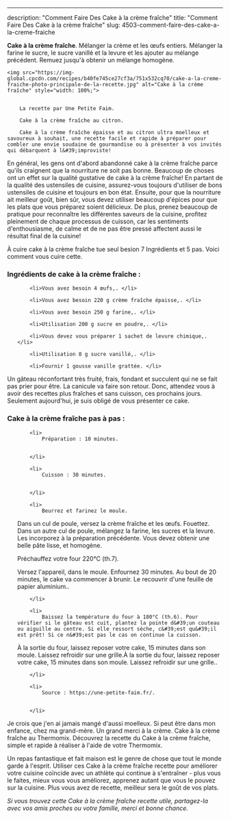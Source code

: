 ---
description: "Comment Faire Des Cake à la crème fraîche"
title: "Comment Faire Des Cake à la crème fraîche"
slug: 4503-comment-faire-des-cake-a-la-creme-fraiche

<p>
	<strong>Cake à la crème fraîche</strong>. 
	Mélanger la crème et les œufs entiers. Mélanger la farine le sucre, le sucre vanillé et la levure et les ajouter au mélange précédent. Remuez jusqu&#39;à obtenir un mélange homogène.
</p>
<p>
	
	<img src="https://img-global.cpcdn.com/recipes/b40fe745ce27cf3a/751x532cq70/cake-a-la-creme-fraiche-photo-principale-de-la-recette.jpg" alt="Cake à la crème fraîche" style="width: 100%;">
	
	
		La recette par Une Petite Faim.
	
		Cake à la crème fraîche au citron.
	
		Cake à la crème fraîche épaisse et au citron ultra moelleux et savoureux à souhait, une recette facile et rapide à préparer pour combler une envie soudaine de gourmandise ou à présenter à vos invités qui débarquent à l&#39;improviste!
	
</p>

En général, les gens ont d'abord abandonné cake à la crème fraîche parce qu'ils craignent que la nourriture ne soit pas bonne. Beaucoup de choses ont un effet sur la qualité gustative de cake à la crème fraîche! En partant de la qualité des ustensiles de cuisine, assurez-vous toujours d'utiliser de bons ustensiles de cuisine et toujours en bon état. Ensuite, pour que la nourriture ait meilleur goût, bien sûr, vous devez utiliser beaucoup d'épices pour que les plats que vous préparez soient délicieux. De plus, prenez beaucoup de pratique pour reconnaître les différentes saveurs de la cuisine, profitez pleinement de chaque processus de cuisson, car les sentiments d'enthousiasme, de calme et de ne pas être pressé affectent aussi le résultat final de la cuisine!

<!--inarticleads1-->

À cuire cake à la crème fraîche tue seul besion 7 Ingrédients et 5 pas. Voici comment vous cuire cette.

<h3>Ingrédients de cake à la crème fraîche :</h3>

<ol>
	
		<li>Vous avez besoin 4 œufs,. </li>
	
		<li>Vous avez besoin 220 g crème fraîche épaisse,. </li>
	
		<li>Vous avez besoin 250 g farine,. </li>
	
		<li>Utilisation 200 g sucre en poudre,. </li>
	
		<li>Vous devez vous préparer 1 sachet de levure chimique,. </li>
	
		<li>Utilisation 8 g sucre vanillé,. </li>
	
		<li>Fournir 1 gousse vanille grattée. </li>
	
</ol>

Un gâteau réconfortant très fruité, frais, fondant et succulent qui ne se fait pas prier pour être. La canicule va faire son retour. Donc, attendez vous à avoir des recettes plus fraîches et sans cuisson, ces prochains jours. Seulement aujourd&#39;hui, je suis obligé de vous présenter ce cake. 

<!--inarticleads2-->

<h3>Cake à la crème fraîche pas à pas :</h3>

<ol>
	
		<li>
			Préparation : 10 minutes.
			
			
		</li>
	
		<li>
			Cuisson : 30 minutes.
			
			
		</li>
	
		<li>
			Beurrez et farinez le moule.

Dans un cul de poule, versez la crème fraîche et les œufs. Fouettez. Dans un autre cul de poule, mélangez la farine, les sucres et la levure. Les incorporez à la préparation précédente. Vous devez obtenir une belle pâte lisse, et homogène.

Préchauffez votre four 220°C (th.7).

Versez l&#39;appareil, dans le moule. Enfournez 30 minutes. Au bout de 20 minutes, le cake va commencer à brunir. Le recouvrir d&#39;une feuille de papier aluminium..
			
			
		</li>
	
		<li>
			Baissez la température du four à 180°C (th.6). Pour vérifier si le gâteau est cuit, plantez la pointe d&#39;un couteau ou aiguille au centre. Si elle ressort sèche, c&#39;est qu&#39;il est prêt! Si ce n&#39;est pas le cas on continue la cuisson.

À la sortie du four, laissez reposer votre cake, 15 minutes dans son moule. Laissez refroidir sur une grille.À la sortie du four, laissez reposer votre cake, 15 minutes dans son moule. Laissez refroidir sur une grille..
			
			
		</li>
	
		<li>
			Source : https://une-petite-faim.fr/.
			
			
		</li>
	
</ol>

Je crois que j&#39;en ai jamais mangé d&#39;aussi moelleux. Si peut être dans mon enfance, chez ma grand-mère. Un grand merci à la crème. Cake à la crème fraîche au Thermomix. Découvrez la recette du Cake à la crème fraîche, simple et rapide à réaliser à l&#39;aide de votre Thermomix. 

<!--inarticleads1-->

<p>
Un repas fantastique et fait maison est le genre de chose que tout le monde garde à l'esprit. Utiliser ces Cake à la crème fraîche recette pour améliorer votre cuisine coïncide avec un athlète qui continue à s'entraîner - plus vous le faites, mieux vous vous améliorez, apprenez autant que vous le pouvez sur la cuisine. Plus vous avez de recette, meilleur sera le goût de vos plats.
</p>

<p>
<i>Si vous trouvez cette Cake à la crème fraîche recette utile, partagez-la avec vos amis proches ou votre famille, merci et bonne chance.</i>
</p>
